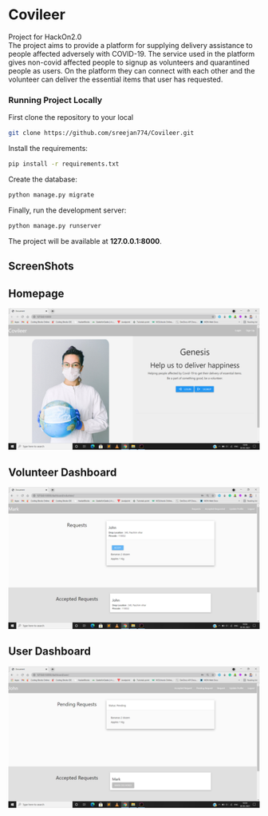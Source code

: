 # Covileer
Project for HackOn2.0  
The project aims to provide a platform for supplying delivery assistance to people affected adversely with COVID-19.
The service used in the platform gives non-covid affected people to signup as volunteers and quarantined people as users.
On the platform they can connect with each other and the volunteer can deliver the essential items that user has requested.

### Running Project Locally 
First clone the repository to your local
```bash
git clone https://github.com/sreejan774/Covileer.git
```
Install the requirements:

```bash
pip install -r requirements.txt
```
Create the database:

```bash
python manage.py migrate
```
Finally, run the development server:

```bash
python manage.py runserver
```
The project will be available at **127.0.0.1:8000**.

## ScreenShots  
Homepage
---
![](ScreenShots/home.png)

Volunteer Dashboard
---
![](ScreenShots/volunteerDashbboard.png)

User Dashboard
---
![](ScreenShots/userDashboard.png)


